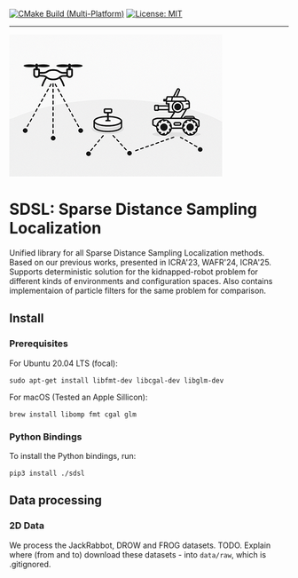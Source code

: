 [![CMake Build (Multi-Platform)](https://github.com/TAU-CGL/sdsl/actions/workflows/cmake-multi-platform.yml/badge.svg)](https://github.com/TAU-CGL/sdsl/actions/workflows/cmake-multi-platform.yml)  [![License: MIT](https://img.shields.io/badge/License-MIT-yellow.svg)](https://github.com/TAU-CGL/sdsl/blob/main/LICENSE)

-----

![banner](resources/images/sdsl_banner.png?raw=true)

# SDSL: Sparse Distance Sampling Localization

Unified library for all Sparse Distance Sampling Localization methods.
Based on our previous works, presented in ICRA'23, WAFR'24, ICRA'25.
Supports deterministic solution for the kidnapped-robot problem for different kinds of environments and configuration spaces. Also contains implementaion of particle filters for the same problem for comparison.

## Install

### Prerequisites

For Ubuntu 20.04 LTS (focal):

    sudo apt-get install libfmt-dev libcgal-dev libglm-dev

For macOS (Tested an Apple Sillicon):

    brew install libomp fmt cgal glm

### Python Bindings

To install the Python bindings, run:

    pip3 install ./sdsl

<!-- ## Usage -->

<!-- See `python/demo.py` for an example. -->

## Data processing

### 2D Data

We process the JackRabbot, DROW and FROG datasets.
TODO. Explain where (from and to) download these datasets - into `data/raw`, which is .gitignored.
